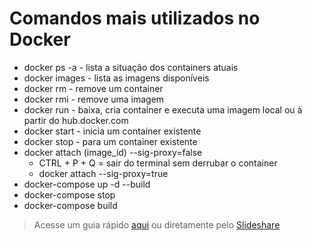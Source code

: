 # Comandos mais utilizados no Docker

- docker ps -a - lista a situação dos containers atuais
- docker images - lista as imagens disponíveis
- docker rm - remove um container
- docker rmi - remove uma imagem
- docker run - baixa, cria container e executa uma imagem local ou à partir do hub.docker.com
- docker start - inicia um container existente
- docker stop - para um container existente
- docker attach (image_id) --sig-proxy=false
  * CTRL + P + Q = sair do terminal sem derrubar o container
  * docker attach --sig-proxy=true
- docker-compose up -d --build
- docker-compose stop
- docker-compose build


> Acesse um guia rápido [aqui](https://github.com/vinnyfs89/dockerCommands/blob/master/docker-160827013030.pdf) ou diretamente pelo [Slideshare](http://pt.slideshare.net/vinnyfs89/docker-essa-baleia-vai-te-conquistar?qid=aed7b752-f313-4515-badd-f3bf811c8a35&v=&b=&from_search=1)
